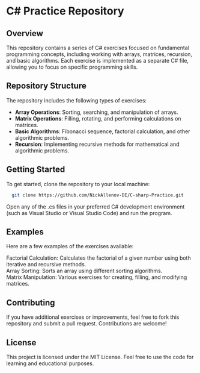 # C# Practice Repository

## Overview

This repository contains a series of C# exercises focused on fundamental programming concepts, including working with arrays, matrices, recursion, and basic algorithms. Each exercise is implemented as a separate C# file, allowing you to focus on specific programming skills.

## Repository Structure

The repository includes the following types of exercises:

- **Array Operations**: Sorting, searching, and manipulation of arrays.
- **Matrix Operations**: Filling, rotating, and performing calculations on matrices.
- **Basic Algorithms**: Fibonacci sequence, factorial calculation, and other algorithmic problems.
- **Recursion**: Implementing recursive methods for mathematical and algorithmic problems.

## Getting Started

To get started, clone the repository to your local machine:

```bash
  git clone https://github.com/NickAllenov-DE/C-sharp-Practice.git

```
Open any of the .cs files in your preferred C# development environment (such as Visual Studio or Visual Studio Code) and run the program.

## Examples  
Here are a few examples of the exercises available:

Factorial Calculation: Calculates the factorial of a given number using both iterative and recursive methods.  
Array Sorting: Sorts an array using different sorting algorithms.  
Matrix Manipulation: Various exercises for creating, filling, and modifying matrices.  

## Contributing
If you have additional exercises or improvements, feel free to fork this repository and submit a pull request. Contributions are welcome!

## License
This project is licensed under the MIT License. Feel free to use the code for learning and educational purposes.

